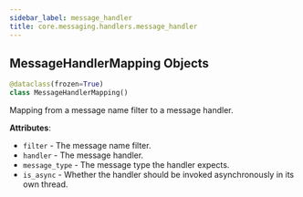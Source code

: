 ```yaml
---
sidebar_label: message_handler
title: core.messaging.handlers.message_handler
---
```


## MessageHandlerMapping Objects

```python
@dataclass(frozen=True)
class MessageHandlerMapping()
```

Mapping from a message name filter to a message handler.

**Attributes**:

- `filter` - The message name filter.
- `handler` - The message handler.
- `message_type` - The message type the handler expects.
- `is_async` - Whether the handler should be invoked asynchronously in its own thread.

